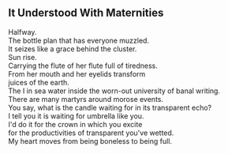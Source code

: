 It Understood With Maternities
------------------------------
Halfway.  
The bottle plan that has everyone muzzled.  
It seizes like a grace behind the cluster.  
Sun rise.  
Carrying the flute of her flute full of tiredness.  
From her mouth and her eyelids transform  
juices of the earth.  
The I in sea water inside the worn-out university of banal writing.  
There are many martyrs around morose events.  
You say, what is the candle waiting for in its transparent echo?  
I tell you it is waiting for umbrella like you.  
I'd do it for the crown in which you excite  
for the productivities of transparent you've wetted.  
My heart moves from being boneless to being full.  
